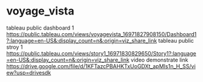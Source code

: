 # voyage_vista
tableau public dashboard 1 https://public.tableau.com/views/voyagevista_16971827908150/Dashboard1?:language=en-US&:display_count=n&:origin=viz_share_link
tableau public stroy 1 https://public.tableau.com/views/story1_16971830829650/Story1?:language=en-US&:display_count=n&:origin=viz_share_link
video demonstrate link https://drive.google.com/file/d/1KFTazcPBAHKTxUoGDXt_apMIs1n_H_SS/view?usp=drivesdk
